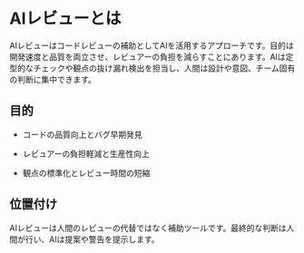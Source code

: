 # AIレビューとは

AIレビューはコードレビューの補助としてAIを活用するアプローチです。目的は開発速度と品質を両立させ、レビュアーの負担を減らすことにあります。AIは定型的なチェックや観点の抜け漏れ検出を担当し、人間は設計や意図、チーム固有の判断に集中できます。

## 目的

- コードの品質向上とバグ早期発見

- レビュアーの負担軽減と生産性向上

- 観点の標準化とレビュー時間の短縮

## 位置付け

AIレビューは人間のレビューの代替ではなく補助ツールです。最終的な判断は人間が行い、AIは提案や警告を提示します。
